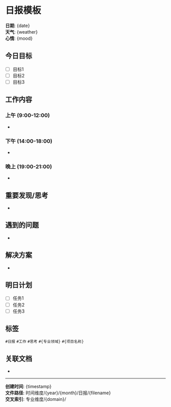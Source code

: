 # 日报模板

**日期**: {date}  
**天气**: {weather}  
**心情**: {mood}

## 今日目标
- [ ] 目标1
- [ ] 目标2  
- [ ] 目标3

## 工作内容

### 上午 (9:00-12:00)
- 

### 下午 (14:00-18:00)
- 

### 晚上 (19:00-21:00)
- 

## 重要发现/思考
- 

## 遇到的问题
- 

## 解决方案
- 

## 明日计划
- [ ] 任务1
- [ ] 任务2
- [ ] 任务3

## 标签
`#日报` `#工作` `#思考` `#{专业领域}` `#{项目名称}`

## 关联文档
- 

---
**创建时间**: {timestamp}  
**文件路径**: 时间维度/{year}/{month}/日报/{filename}  
**交叉索引**: 专业维度/{domain}/  

